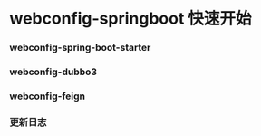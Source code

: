 # webconfig-springboot 快速开始

### webconfig-spring-boot-starter

### webconfig-dubbo3

### webconfig-feign

### 更新日志